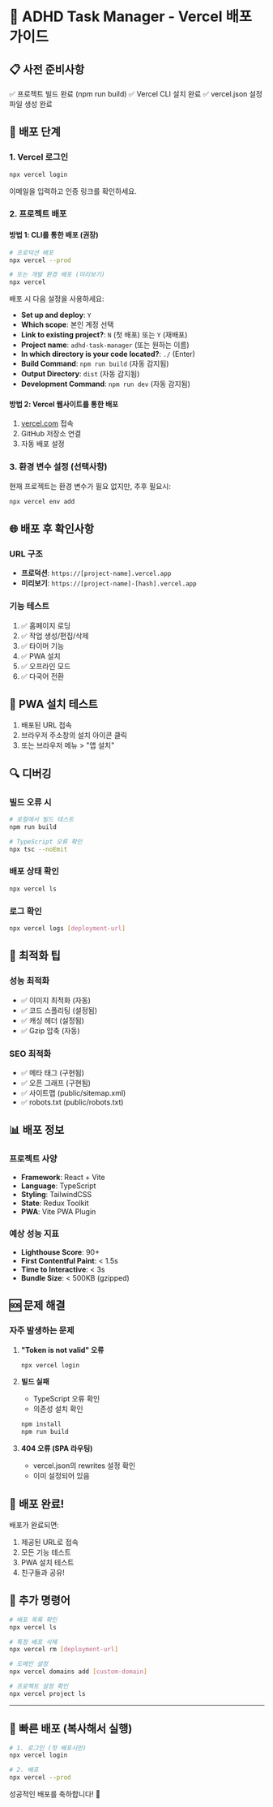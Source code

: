 # 🚀 ADHD Task Manager - Vercel 배포 가이드

## 📋 사전 준비사항
✅ 프로젝트 빌드 완료 (npm run build)
✅ Vercel CLI 설치 완료
✅ vercel.json 설정 파일 생성 완료

## 🔧 배포 단계

### 1. Vercel 로그인
```bash
npx vercel login
```
이메일을 입력하고 인증 링크를 확인하세요.

### 2. 프로젝트 배포

#### 방법 1: CLI를 통한 배포 (권장)
```bash
# 프로덕션 배포
npx vercel --prod

# 또는 개발 환경 배포 (미리보기)
npx vercel
```

배포 시 다음 설정을 사용하세요:
- **Set up and deploy**: `Y`
- **Which scope**: 본인 계정 선택
- **Link to existing project?**: `N` (첫 배포) 또는 `Y` (재배포)
- **Project name**: `adhd-task-manager` (또는 원하는 이름)
- **In which directory is your code located?**: `./` (Enter)
- **Build Command**: `npm run build` (자동 감지됨)
- **Output Directory**: `dist` (자동 감지됨)
- **Development Command**: `npm run dev` (자동 감지됨)

#### 방법 2: Vercel 웹사이트를 통한 배포
1. [vercel.com](https://vercel.com) 접속
2. GitHub 저장소 연결
3. 자동 배포 설정

### 3. 환경 변수 설정 (선택사항)
현재 프로젝트는 환경 변수가 필요 없지만, 추후 필요시:
```bash
npx vercel env add
```

## 🌐 배포 후 확인사항

### URL 구조
- **프로덕션**: `https://[project-name].vercel.app`
- **미리보기**: `https://[project-name]-[hash].vercel.app`

### 기능 테스트
1. ✅ 홈페이지 로딩
2. ✅ 작업 생성/편집/삭제
3. ✅ 타이머 기능
4. ✅ PWA 설치
5. ✅ 오프라인 모드
6. ✅ 다국어 전환

## 📱 PWA 설치 테스트
1. 배포된 URL 접속
2. 브라우저 주소창의 설치 아이콘 클릭
3. 또는 브라우저 메뉴 > "앱 설치"

## 🔍 디버깅

### 빌드 오류 시
```bash
# 로컬에서 빌드 테스트
npm run build

# TypeScript 오류 확인
npx tsc --noEmit
```

### 배포 상태 확인
```bash
npx vercel ls
```

### 로그 확인
```bash
npx vercel logs [deployment-url]
```

## 🎯 최적화 팁

### 성능 최적화
- ✅ 이미지 최적화 (자동)
- ✅ 코드 스플리팅 (설정됨)
- ✅ 캐싱 헤더 (설정됨)
- ✅ Gzip 압축 (자동)

### SEO 최적화
- ✅ 메타 태그 (구현됨)
- ✅ 오픈 그래프 (구현됨)
- ✅ 사이트맵 (public/sitemap.xml)
- ✅ robots.txt (public/robots.txt)

## 📊 배포 정보

### 프로젝트 사양
- **Framework**: React + Vite
- **Language**: TypeScript
- **Styling**: TailwindCSS
- **State**: Redux Toolkit
- **PWA**: Vite PWA Plugin

### 예상 성능 지표
- **Lighthouse Score**: 90+
- **First Contentful Paint**: < 1.5s
- **Time to Interactive**: < 3s
- **Bundle Size**: < 500KB (gzipped)

## 🆘 문제 해결

### 자주 발생하는 문제

1. **"Token is not valid" 오류**
   ```bash
   npx vercel login
   ```

2. **빌드 실패**
   - TypeScript 오류 확인
   - 의존성 설치 확인
   ```bash
   npm install
   npm run build
   ```

3. **404 오류 (SPA 라우팅)**
   - vercel.json의 rewrites 설정 확인
   - 이미 설정되어 있음

## 🎉 배포 완료!

배포가 완료되면:
1. 제공된 URL로 접속
2. 모든 기능 테스트
3. PWA 설치 테스트
4. 친구들과 공유!

## 📝 추가 명령어

```bash
# 배포 목록 확인
npx vercel ls

# 특정 배포 삭제
npx vercel rm [deployment-url]

# 도메인 설정
npx vercel domains add [custom-domain]

# 프로젝트 설정 확인
npx vercel project ls
```

---

## 🚀 빠른 배포 (복사해서 실행)

```bash
# 1. 로그인 (첫 배포시만)
npx vercel login

# 2. 배포
npx vercel --prod
```

성공적인 배포를 축하합니다! 🎊